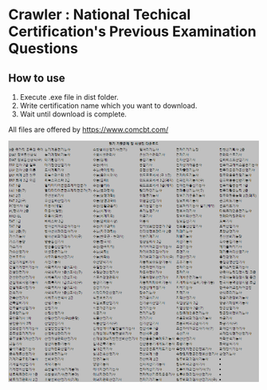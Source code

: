# Crawler : National Techical Certification's Previous Examination Questions

## How to use
1. Execute .exe file in dist folder.
2. Write certification name which you want to download.
3. Wait until download is complete.

All files are offered by https://www.comcbt.com/   

![다운로드 가능한 파일 목록](certificname.png)   
